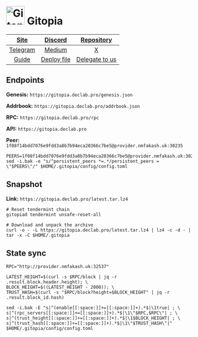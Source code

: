 <h1><img src="https://pbs.twimg.com/profile_images/1440291565302284304/0r9YJOJW_400x400.png" alt="Gitopia" style="height:50px; width:50px;"/> Gitopia</h1>


|[Site](https://gitopia.com/)|[Discord](https://discord.gg/QGBCkdSZ)|[Repository](https://gitopia.com/home)|
|:--:|:--:|:--:|
|[Telegram](https://t.me/Gitopia)|[Medium](https://gitopia.com/gitopia/gitopia-docs)|[X](https://twitter.com/gitopiaDAO)|
|[Guide](https://services.declab.pro/guides)|[Deploy file](https://gitopia.com/DecloudNodesLab/cosmos-universe/tree/master/projects/Gitopia/gitopia_mainnet_deploy.yml)|[Delegate to us](https://restake.app/gitopia/gitopiavaloper1nuphu4p06dlgx2se0w58z5c7yv00r5gl37qcrm)|


## Endpoints

**Genesis:** ```https://gitopia.declab.pro/genesis.json```

**Addrbook:** ```https://gitopia.declab.pro/addrbook.json```

**RPC:** ```https://gitopia.declab.pro/rpc```

**API:** ```https://gitopia.declab.pro```

**Peer:** ```1f08f14bdd7076e9fdd3a8b7b94eca20366c7be5@provider.nmfakash.uk:30235```

```
PEERS=1f08f14bdd7076e9fdd3a8b7b94eca20366c7be5@provider.nmfakash.uk:30235,4ffa0ea96f12080e74c53ca9f8aaf4390bab4bb1@138.201.204.5:48656,5dd42aa52e4f0e7bb89404ad6b919f0b9870f917@37.252.184.245:26656,901c393d17c1e6094cbbc83c34f167a67bb5fab1@65.108.70.119:36656,967f46c329db6cff79903a101c655f85f8a18536@212.23.222.220:26256,0ba4bc31b06a7e22f3574e853ef9f51835e920ce@144.76.174.27:26656
sed -i.bak -e "s/^persistent_peers *=.*/persistent_peers = \"$PEERS\"/" $HOME/.gitopia/config/config.toml
```

## Snapshot 

**Link:** ```https://gitopia.declab.pro/latest.tar.lz4```

```
# Reset tendermint chain
gitopiad tendermint unsafe-reset-all

# Download and unpack the archive
curl -o - -L https://gitopia.declab.pro/latest.tar.lz4 | lz4 -c -d - | tar -x -C $HOME/.gitopia
```

## State sync

```
RPC="http://provider.nmfakash.uk:32537"

LATEST_HEIGHT=$(curl -s $RPC/block | jq -r .result.block.header.height); \
BLOCK_HEIGHT=$((LATEST_HEIGHT - 2000)); \
TRUST_HASH=$(curl -s "$RPC/block?height=$BLOCK_HEIGHT" | jq -r .result.block_id.hash)

sed -i.bak -E "s|^(enable[[:space:]]+=[[:space:]]+).*$|\1true| ; \
s|^(rpc_servers[[:space:]]+=[[:space:]]+).*$|\1\"$RPC,$RPC\"| ; \
s|^(trust_height[[:space:]]+=[[:space:]]+).*$|\1$BLOCK_HEIGHT| ; \
s|^(trust_hash[[:space:]]+=[[:space:]]+).*$|\1\"$TRUST_HASH\"|" $HOME/.gitopia/config/config.toml
```
